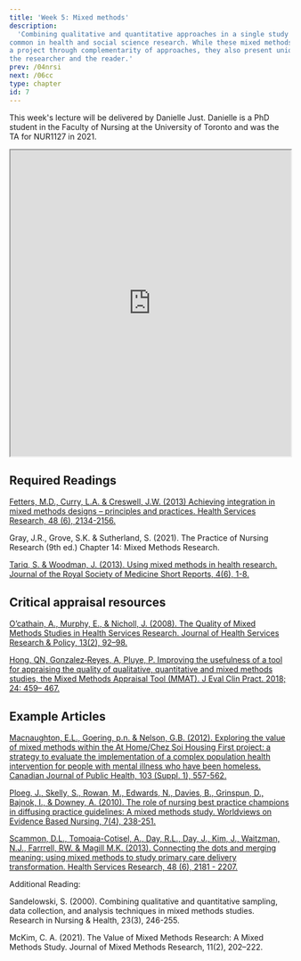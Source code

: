 ```yaml
---
title: 'Week 5: Mixed methods'
description:
  'Combining qualitative and quantitative approaches in a single study is becoming increasingly
common in health and social science research. While these mixed methods studies can enhance
a project through complementarity of approaches, they also present unique challenges for both
the researcher and the reader.'
prev: /04nrsi
next: /06cc
type: chapter
id: 7
---
```


<exercise id="1" title="Lecture">


This week's lecture will be delivered by Danielle Just. Danielle is a PhD student in the Faculty of Nursing at the University of Toronto and was the TA for NUR1127 in 2021. 

<iframe src="https://voicethread.com/share/13610406/" width="100%" height="550px" allowfullscreen></iframe>  


</exercise>


<exercise id="2" title="Readings">

## Required Readings 

[Fetters, M.D., Curry, L.A. & Creswell, J.W. (2013) Achieving integration in mixed methods designs – principles and practices. Health Services Research, 48 (6), 2134-2156.](https://onlinelibrary-wiley-com.myaccess.library.utoronto.ca/doi/10.1111/1475-6773.12117)

Gray, J.R., Grove, S.K. & Sutherland, S.  (2021). The Practice of Nursing Research (9th ed.)  Chapter 14: Mixed Methods Research.

[Tariq, S. & Woodman, J. (2013). Using mixed methods in health research. Journal of the Royal Society of Medicine Short Reports, 4(6), 1-8.](https://www-ncbi-nlm-nih-gov.myaccess.library.utoronto.ca/pmc/articles/PMC3697857/pdf/10.1177_2042533313479197.pdf)

## Critical appraisal resources

[O’cathain, A., Murphy, E., & Nicholl, J. (2008). The Quality of Mixed Methods Studies in Health Services Research. Journal of Health Services Research & Policy, 13(2), 92–98.](https://journals-sagepub-com.myaccess.library.utoronto.ca/doi/full/10.1258/jhsrp.2007.007074?utm_source=summon&utm_medium=discovery-provider)


[Hong, QN, Gonzalez‐Reyes, A,  Pluye, P.  Improving the usefulness of a tool for appraising the quality of qualitative, quantitative and mixed methods studies, the Mixed Methods Appraisal Tool (MMAT). J Eval Clin Pract.  2018; 24: 459– 467.](https://onlinelibrary-wiley-com.myaccess.library.utoronto.ca/doi/full/10.1111/jep.12884)

## Example Articles

[Macnaughton, E.L., Goering, p.n. & Nelson, G.B. (2012). Exploring the value of mixed methods within the At Home/Chez Soi Housing First project: a strategy to evaluate the implementation of a complex population health intervention for people with mental illness who have been homeless. Canadian Journal of Public Health, 103 (Suppl. 1), 557-562.](http://go.galegroup.com.myaccess.library.utoronto.ca/ps/i.do?p=AONE&u=utoronto_main&id=GALE%7CA503264175&v=2.1&it=r&sid=summon)

[Ploeg, J., Skelly, S., Rowan, M., Edwards, N., Davies, B., Grinspun, D., Bajnok, I., & Downey, A. (2010). The role of nursing best practice champions in diffusing practice guidelines: A mixed methods study. Worldviews on Evidence Based Nursing, 7(4), 238-251.](http://web.b.ebscohost.com.myaccess.library.utoronto.ca/ehost/pdfviewer/pdfviewer?vid=3&sid=8669e50d-9cbd-4d6c-a1b9-6cba6409b873%40pdc-v-sessmgr01)

[Scammon, D.L., Tomoaia-Cotisel, A., Day, R.L., Day, J., Kim, J., Waitzman, N.J., Farrrell, RW. & Magill M.K. (2013). Connecting the dots and merging meaning: using mixed methods to study primary care delivery transformation. Health Services Research, 48 (6), 2181 - 2207.](http://go.galegroup.com.myaccess.library.utoronto.ca/ps/i.do?p=AONE&u=utoronto_main&id=GALE%7CA353995446&v=2.1&it=r&sid=summon)

Additional Reading:

Sandelowski, S. (2000). Combining qualitative and quantitative sampling, data collection, and analysis techniques in mixed methods studies. Research in Nursing & Health, 23(3), 246-255.

McKim, C. A. (2021). The Value of Mixed Methods Research: A Mixed Methods Study. Journal of Mixed Methods Research, 11(2), 202–222.

</exercise>


